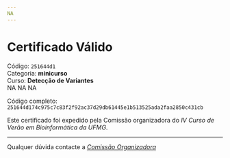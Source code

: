 ```yaml
---
NA
---
```


# Certificado Válido

Código: `251644d1`<br>
Categoria: **minicurso**<br>
Curso: **Detecção de Variantes**<br>
NA
NA
NA


Código completo: `251644d174c975c7c83f2f92ac37d29db61445e1b513525ada2faa2850c431cb`


Este certificado foi expedido pela Comissão organizadora do *IV Curso de Verão em Bioinformática da UFMG*.

----

Qualquer dúvida contacte a [_Comissão Organizadora_](<mailto:cursobioinfoufmg@gmail.com$subject=[Certificados]>)

